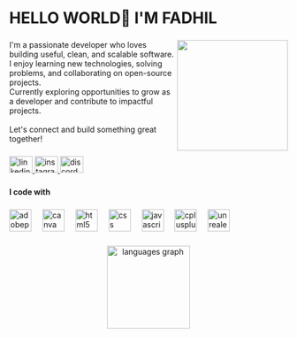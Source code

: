 <h1 align="left">HELLO WORLD👋 I'M FADHIL</h1>

###

<img align="right" height="200" src="https://media.giphy.com/media/v1.Y2lkPWVjZjA1ZTQ3YXI5b2JoamN4Nm91b2x5eHlueGViMGdza2Jsd3JuM2xvZWpocGpsbyZlcD12MV9naWZzX3NlYXJjaCZjdD1n/rJsMvyk7AHHiW9qKLM/giphy.gif"  />

###

<p align="left">I'm a passionate developer who loves building useful, clean, and scalable software. I enjoy learning new technologies, solving problems, and collaborating on open-source projects.<br>Currently exploring opportunities to grow as a developer and contribute to impactful projects.<br><br>Let's connect and build something great together!</p>

###

<div align="left">
  <a href="www.linkedin.com/in/mfadhilp" target="_blank">
    <img src="https://raw.githubusercontent.com/maurodesouza/profile-readme-generator/master/src/assets/icons/social/linkedin/default.svg" width="42" height="30" alt="linkedin logo"  />
  </a>
  <a href="https://www.instagram.com/dhiiil.p/" target="_blank">
    <img src="https://raw.githubusercontent.com/maurodesouza/profile-readme-generator/master/src/assets/icons/social/instagram/default.svg" width="42" height="30" alt="instagram logo"  />
  </a>
  <img src="https://raw.githubusercontent.com/maurodesouza/profile-readme-generator/master/src/assets/icons/social/discord/default.svg" width="42" height="30" alt="discord logo"  />
</div>

###

<h4 align="left">I code with</h4>

###

<div align="left">
  <img src="https://skillicons.dev/icons?i=ps" height="40" alt="adobephotoshop logo"  />
  <img width="12" />
  <img src="https://cdn.jsdelivr.net/gh/devicons/devicon/icons/canva/canva-original.svg" height="40" alt="canva logo"  />
  <img width="12" />
  <img src="https://cdn.jsdelivr.net/gh/devicons/devicon/icons/html5/html5-original.svg" height="40" alt="html5 logo"  />
  <img width="12" />
  <img src="https://cdn.jsdelivr.net/gh/devicons/devicon/icons/css3/css3-original.svg" height="40" alt="css logo"  />
  <img width="12" />
  <img src="https://cdn.jsdelivr.net/gh/devicons/devicon/icons/javascript/javascript-original.svg" height="40" alt="javascript logo"  />
  <img width="12" />
  <img src="https://cdn.jsdelivr.net/gh/devicons/devicon/icons/cplusplus/cplusplus-original.svg" height="40" alt="cplusplus logo"  />
  <img width="12" />
  <img src="https://cdn.jsdelivr.net/gh/devicons/devicon/icons/unrealengine/unrealengine-original.svg" height="40" alt="unrealengine logo"  />
</div>

###

<div align="center">
  <img src="https://github-readme-stats.vercel.app/api/top-langs?username=ayambknayank&locale=en&hide_title=false&layout=compact&card_width=320&langs_count=5&theme=dracula&hide_border=false&order=2" height="150" alt="languages graph"  />
</div>

###
